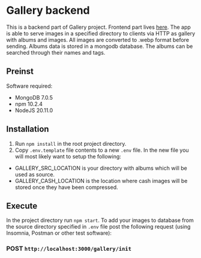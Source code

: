 # Gallery backend

This is a backend part of Gallery project. Frontend part lives [here](https://github.com/Bolnus/gallery_rtx). 
The app is able to serve images in a specified directory to clients via HTTP as gallery with albums and images. All images are converted to .webp format before sending.
Albums data is stored in a mongodb database. The albums can be searched through their names and tags.

## Preinst

Software required:
- MongoDB 7.0.5
- npm 10.2.4
- NodeJS 20.11.0

## Installation

1. Run `npm install` in the root project directory. 
2. Copy `.env.template` file contents to a new `.env` file. In the new file you will most likely want to setup the following:
- GALLERY_SRC_LOCATION is your directory with albums which will be used as source.
- GALLERY_CASH_LOCATION is the location where cash images will be stored once they have been compressed.

## Execute

In the project directory run `npm start`. To add your images to database from the source directory specified in `.env` file post the following request (using Insomnia, Postman or other test software):

### POST `http://localhost:3000/gallery/init`

